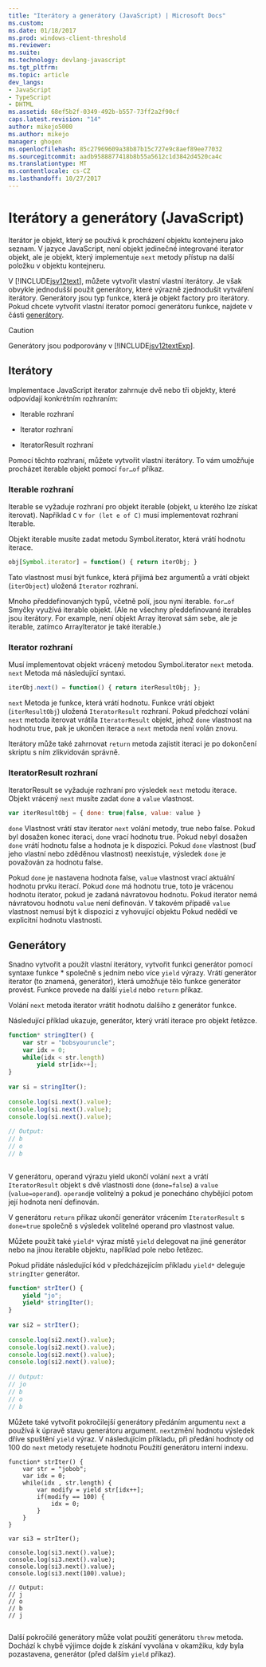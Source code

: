 ```yaml
---
title: "Iterátory a generátory (JavaScript) | Microsoft Docs"
ms.custom: 
ms.date: 01/18/2017
ms.prod: windows-client-threshold
ms.reviewer: 
ms.suite: 
ms.technology: devlang-javascript
ms.tgt_pltfrm: 
ms.topic: article
dev_langs:
- JavaScript
- TypeScript
- DHTML
ms.assetid: 68ef5b2f-0349-492b-b557-73ff2a2f90cf
caps.latest.revision: "14"
author: mikejo5000
ms.author: mikejo
manager: ghogen
ms.openlocfilehash: 85c27969609a38b87b15c727e9c8aef89ee77032
ms.sourcegitcommit: aadb9588877418b8b55a5612c1d3842d4520ca4c
ms.translationtype: MT
ms.contentlocale: cs-CZ
ms.lasthandoff: 10/27/2017
---
```

# <a name="iterators-and-generators-javascript"></a>Iterátory a generátory (JavaScript)
Iterátor je objekt, který se používá k procházení objektu kontejneru jako seznam. V jazyce JavaScript, není objekt jedinečné integrované iterator objekt, ale je objekt, který implementuje `next` metody přístup na další položku v objektu kontejneru.  
  
 V [!INCLUDE[jsv12text](../../javascript/includes/jsv12text-md.md)], můžete vytvořit vlastní vlastní iterátory. Je však obvykle jednodušší použít generátory, které výrazně zjednodušit vytváření iterátory. Generátory jsou typ funkce, která je objekt factory pro iterátory. Pokud chcete vytvořit vlastní iterator pomocí generátoru funkce, najdete v části [generátory](#Generators).  
  
> [!CAUTION]
>  Generátory jsou podporovány v [!INCLUDE[jsv12textExp](../../javascript/includes/jsv12textexp-md.md)].  
  
## <a name="iterators"></a>Iterátory  
 Implementace JavaScript iterator zahrnuje dvě nebo tři objekty, které odpovídají konkrétním rozhraním:  
  
-   Iterable rozhraní  
  
-   Iterator rozhraní  
  
-   IteratorResult rozhraní  
  
 Pomocí těchto rozhraní, můžete vytvořit vlastní iterátory. To vám umožňuje procházet iterable objekt pomocí `for…of` příkaz.  
  
### <a name="iterable-interface"></a>Iterable rozhraní  
 Iterable se vyžaduje rozhraní pro objekt iterable (objekt, u kterého lze získat iterovat). Například `C` v `for (let e of C)` musí implementovat rozhraní Iterable.  
  
 Objekt iterable musíte zadat metodu Symbol.iterator, která vrátí hodnotu iterace.  
  
```JavaScript  
obj[Symbol.iterator] = function() { return iterObj; }  
```  
  
 Tato vlastnost musí být funkce, která přijímá bez argumentů a vrátí objekt (`iterObject`) uložená `Iterator` rozhraní.  
  
 Mnoho předdefinovaných typů, včetně polí, jsou nyní iterable. `for…of` Smyčky využívá iterable objekt. (Ale ne všechny předdefinované iterables jsou iterátory. For example, není objekt Array iterovat sám sebe, ale je iterable, zatímco ArrayIterator je také iterable.)  
  
### <a name="iterator-interface"></a>Iterator rozhraní  
 Musí implementovat objekt vrácený metodou Symbol.iterator `next` metoda. `next` Metoda má následující syntaxi.  
  
```JavaScript  
iterObj.next() = function() { return iterResultObj; };  
```  
  
 `next` Metoda je funkce, která vrátí hodnotu. Funkce vrátí objekt (`iterResultObj`) uložená `IteratorResult` rozhraní. Pokud předchozí volání `next` metoda iterovat vrátila `IteratorResult` objekt, jehož `done` vlastnost na hodnotu true, pak je ukončen iterace a `next` metoda není volán znovu.  
  
 Iterátory může také zahrnovat `return` metoda zajistit iteraci je po dokončení skriptu s ním zlikvidován správně.  
  
### <a name="iteratorresult-interface"></a>IteratorResult rozhraní  
 IteratorResult se vyžaduje rozhraní pro výsledek `next` metodu iterace. Objekt vrácený `next` musíte zadat `done` a `value` vlastnost.  
  
```JavaScript  
var iterResultObj = { done: true|false, value: value }  
```  
  
 `done` Vlastnost vrátí stav iterator `next` volání metody, true nebo false. Pokud byl dosažen konec iteraci, `done` vrací hodnotu true. Pokud nebyl dosažen `done` vrátí hodnotu false a hodnota je k dispozici. Pokud `done` vlastnost (buď jeho vlastní nebo zděděnou vlastnost) neexistuje, výsledek `done` je považován za hodnotu false.  
  
 Pokud `done` je nastavena hodnota false, `value` vlastnost vrací aktuální hodnotu prvku iterací. Pokud `done` má hodnotu true, toto je vrácenou hodnotu iterator, pokud je zadaná návratovou hodnotu. Pokud iterator nemá návratovou hodnotu `value` není definován. V takovém případě `value` vlastnost nemusí být k dispozici z vyhovující objektu Pokud nedědí ve explicitní hodnotu vlastnosti.  
  
<a name="Generators"></a>   
## <a name="generators"></a>Generátory  
 Snadno vytvořit a použít vlastní iterátory, vytvořit funkci generátor pomocí syntaxe funkce * společně s jedním nebo více `yield` výrazy. Vrátí generátor iterator (to znamená, generátor), která umožňuje tělo funkce generátor provést. Funkce provede na další `yield` nebo `return` příkaz.  
  
 Volání `next` metoda iterator vrátit hodnotu dalšího z generátor funkce.  
  
 Následující příklad ukazuje, generátor, který vrátí iterace pro objekt řetězce.  
  
```JavaScript  
function* stringIter() {  
    var str = "bobsyouruncle";  
    var idx = 0;  
    while(idx < str.length)  
        yield str[idx++];  
}  
  
var si = stringIter();  
  
console.log(si.next().value);  
console.log(si.next().value);  
console.log(si.next().value);  
  
// Output:  
// b  
// o  
// b  
  
```  
  
 V generátoru, operand výrazu yield ukončí volání `next` a vrátí `IteratorResult` objekt s dvě vlastnosti `done` (`done=false`) a `value` (`value=operand`). `operand`je volitelný a pokud je ponecháno chybějící potom její hodnota není definován.  
  
 V generátoru `return` příkaz ukončí generátor vrácením `IteratorResult` s `done=true` společně s výsledek volitelné operand pro vlastnost value.  
  
 Můžete použít také `yield*` výraz místě `yield` delegovat na jiné generátor nebo na jinou iterable objektu, například pole nebo řetězec.  
  
 Pokud přidáte následující kód v předcházejícím příkladu `yield*` deleguje `stringIter` generátor.  
  
```JavaScript  
function* strIter() {  
    yield "jo";  
    yield* stringIter();  
}  
  
var si2 = strIter();  
  
console.log(si2.next().value);  
console.log(si2.next().value);  
console.log(si2.next().value);  
console.log(si2.next().value);  
  
// Output:  
// jo  
// b  
// o  
// b  
```  
  
 Můžete také vytvořit pokročilejší generátory předáním argumentu `next` a používá k úpravě stavu generátoru argument. `next`změní hodnotu výsledek dříve spuštění `yield` výraz. V následujícím příkladu, při předání hodnoty od 100 do `next` metody resetujete hodnotu Použití generátoru interní indexu.  
  
```  
function* strIter() {  
    var str = "jobob";  
    var idx = 0;  
    while(idx , str.length) {  
        var modify = yield str[idx++];  
        if(modify == 100) {  
            idx = 0;  
        }  
    }
}
  
var si3 = strIter();  
  
console.log(si3.next().value);  
console.log(si3.next().value);  
console.log(si3.next().value);  
console.log(si3.next(100).value);  
  
// Output:  
// j  
// o  
// b  
// j  
  
```  
  
 Další pokročilé generátory může volat použití generátoru `throw` metoda. Dochází k chybě výjimce dojde k získání vyvolána v okamžiku, kdy byla pozastavena, generátor (před dalším `yield` příkaz).

